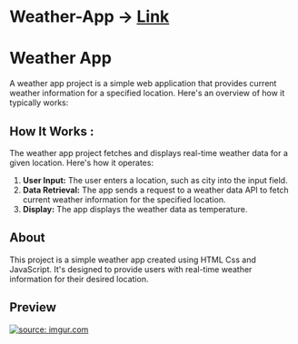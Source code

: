 # Weather-App -> [Link](https://weeb-weather.netlify.app/) 



<!DOCTYPE html>
<html>
<head>
  
</head>
<body>
    <h1>Weather App</h1>
    <p>A weather app project is a simple web application that provides current weather information for a specified location. Here's an overview of how it typically works:</p>

   <h2>How It Works : </h2>
    <p>The weather app project fetches and displays real-time weather data for a given location. Here's how it operates:</p>
    <ol>
        <li><strong>User Input:</strong> The user enters a location, such as city into the input field.</li>
        <li><strong>Data Retrieval:</strong> The app sends a request to a weather data API to fetch current weather information for the specified location.</li> 
        <li><strong>Display:</strong> The app displays the weather data as temperature.</li>
    </ol>


   <h2> About </h2>
    <p>This project is a simple weather app created using HTML Css and JavaScript. It's designed to provide users with real-time weather information for their desired location.</p>
<h2> Preview </h2>
<a href="https://imgur.com/4EIDxej"><img src="https://i.imgur.com/4EIDxej.png" title="source: imgur.com" /></a>
 
</body>
</html>

